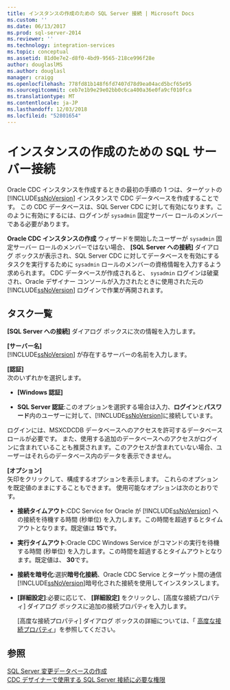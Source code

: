 ```yaml
---
title: インスタンスの作成のための SQL Server 接続 | Microsoft Docs
ms.custom: ''
ms.date: 06/13/2017
ms.prod: sql-server-2014
ms.reviewer: ''
ms.technology: integration-services
ms.topic: conceptual
ms.assetid: 81d0e7e2-d8f0-4bd9-9565-218ce996f28e
author: douglaslMS
ms.author: douglasl
manager: craigg
ms.openlocfilehash: 778fd81b148f6fd7407d78d9ea04acd5bcf65e95
ms.sourcegitcommit: ceb7e1b9e29e02bb0c6ca400a36e0fa9cf010fca
ms.translationtype: MT
ms.contentlocale: ja-JP
ms.lasthandoff: 12/03/2018
ms.locfileid: "52801654"
---
```

# <a name="sql-server-connection-for-instance-creation"></a>インスタンスの作成のための SQL サーバー接続
  Oracle CDC インスタンスを作成するときの最初の手順の 1 つは、ターゲットの [!INCLUDE[ssNoVersion](../../includes/ssnoversion-md.md)] インスタンスで CDC データベースを作成することです。 この CDC データベースは、SQL Server CDC に対して有効になります。このように有効にするには、ログインが `sysadmin` 固定サーバー ロールのメンバーである必要があります。  
  
 **Oracle CDC インスタンスの作成** ウィザードを開始したユーザーが `sysadmin` 固定サーバー ロールのメンバーではない場合、 **[SQL Server への接続]** ダイアログ ボックスが表示され、SQL Server CDC に対してデータベースを有効にするタスクを実行するために `sysadmin` ロールのメンバーの資格情報を入力するよう求められます。 CDC データベースが作成されると、 `sysadmin` ログインは破棄され、Oracle デザイナー コンソールが入力されたときに使用された元の [!INCLUDE[ssNoVersion](../../includes/ssnoversion-md.md)] ログインで作業が再開されます。  
  
## <a name="task-list"></a>タスク一覧  
 **[SQL Server への接続]** ダイアログ ボックスに次の情報を入力します。  
  
 **[サーバー名]**  
 [!INCLUDE[ssNoVersion](../../includes/ssnoversion-md.md)] が存在するサーバーの名前を入力します。  
  
 **[認証]**  
 次のいずれかを選択します。  
  
-   **[Windows 認証]**  
  
-   **SQL Server 認証**:このオプションを選択する場合は入力、**ログイン**と**パスワード**内のユーザーに対して、[!INCLUDE[ssNoVersion](../../includes/ssnoversion-md.md)]に接続しています。  
  
 ログインには、MSXCDCDB データベースへのアクセスを許可するデータベース ロールが必要です。 また、使用する追加のデータベースへのアクセスがログインに含まれていることも推奨されます。このアクセスが含まれていない場合、ユーザーはそれらのデータベース内のデータを表示できません。  
  
 **[オプション]**  
 矢印をクリックして、構成するオプションを表示します。 これらのオプションを既定値のままにすることもできます。 使用可能なオプションは次のとおりです。  
  
-   **接続タイムアウト**:CDC Service for Oracle が [!INCLUDE[ssNoVersion](../../includes/ssnoversion-md.md)] への接続を待機する時間 (秒単位) を入力します。この時間を超過するとタイムアウトとなります。既定値は **15**です。  
  
-   **実行タイムアウト**:Oracle CDC Windows Service がコマンドの実行を待機する時間 (秒単位) を入力します。この時間を超過するとタイムアウトとなります。既定値は、 **30**です。  
  
-   **接続を暗号化**:選択**暗号化接続**、Oracle CDC Service とターゲット間の通信[!INCLUDE[ssNoVersion](../../includes/ssnoversion-md.md)]暗号化された接続を使用してインスタンスします。  
  
-   **[詳細設定]**:必要に応じて、 **[詳細設定]** をクリックし、[高度な接続プロパティ] ダイアログ ボックスに追加の接続プロパティを入力します。  
  
     [高度な接続プロパティ] ダイアログ ボックスの詳細については、「 [高度な接続プロパティ](advanced-connection-properties.md)」を参照してください。  
  
## <a name="see-also"></a>参照  
 [SQL Server 変更データベースの作成](create-the-sql-server-change-database.md)   
 [CDC デザイナーで使用する SQL Server 接続に必要な権限](sql-server-connection-required-permissions-for-the-cdc-designer.md)  
  
  
